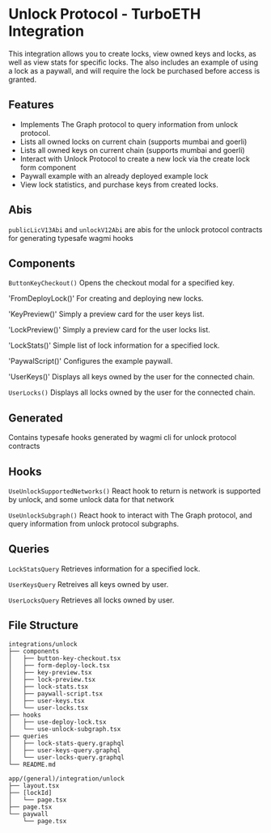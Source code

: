 # Unlock Protocol - TurboETH Integration

This integration allows you to create locks, view owned keys and locks, as well as view stats for specific locks.
The also includes an example of using a lock as a paywall, and will require the lock be purchased before access is granted.

## Features

- Implements The Graph protocol to query information from unlock protocol.
- Lists all owned locks on current chain (supports mumbai and goerli)
- Lists all owned keys on current chain (supports mumbai and goerli)
- Interact with Unlock Protocol to create a new lock via the create lock form component
- Paywall example with an already deployed example lock
- View lock statistics, and purchase keys from created locks.

## Abis
`publicLicV13Abi` and `unlockV12Abi` are abis for the unlock protocol contracts for 
generating typesafe wagmi hooks

## Components

`ButtonKeyCheckout()`
Opens the checkout modal for a specified key.

'FromDeployLock()'
For creating and deploying new locks.

'KeyPreview()'
Simply a preview card for the user keys list.

'LockPreview()'
Simply a preview card for the user locks list.

'LockStats()'
Simple list of lock information for a specified lock.

'PaywalScript()'
Configures the example paywall.

'UserKeys()'
Displays all keys owned by the user for the connected chain.

`UserLocks()`
Displays all locks owned by the user for the connected chain.

## Generated 
Contains typesafe hooks generated by wagmi cli for unlock protocol contracts

## Hooks

`UseUnlockSupportedNetworks()`
React hook to return is network is supported by unlock, and some unlock data for 
that network

`UseUnlockSubgraph()`
React hook to interact with The Graph protocol, and query information
from unlock protocol subgraphs.

## Queries

`LockStatsQuery`
Retrieves information for a specified lock.

`UserKeysQuery`
Retreives all keys owned by user.

`UserLocksQuery`
Retrieves all locks owned by user.

## File Structure

```
integrations/unlock
├── components
│   ├── button-key-checkout.tsx
│   ├── form-deploy-lock.tsx
│   ├── key-preview.tsx
│   ├── lock-preview.tsx
│   ├── lock-stats.tsx
│   ├── paywall-script.tsx
│   ├── user-keys.tsx
│   └── user-locks.tsx
├── hooks
│   ├── use-deploy-lock.tsx
│   └── use-unlock-subgraph.tsx
├── queries
│   ├── lock-stats-query.graphql
│   ├── user-keys-query.graphql
│   └── user-locks-query.graphql
└── README.md

app/(general)/integration/unlock
├── layout.tsx
├── [lockId]
│   └── page.tsx
├── page.tsx
└── paywall
    └── page.tsx
```
